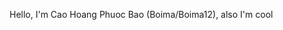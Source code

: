 Hello, I'm Cao Hoang Phuoc Bao (Boima/Boima12), also I'm cool

<!---
Boima12/Boima12 is a ✨ special ✨ repository because its `README.md` (this file) appears on your GitHub profile.
You can click the Preview link to take a look at your changes.
--->

